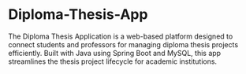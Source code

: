 # Diploma-Thesis-App
 The Diploma Thesis Application is a web-based platform designed to connect students and professors for managing diploma thesis projects efficiently. Built with Java using Spring Boot and MySQL, this app streamlines the thesis project lifecycle for academic institutions.
